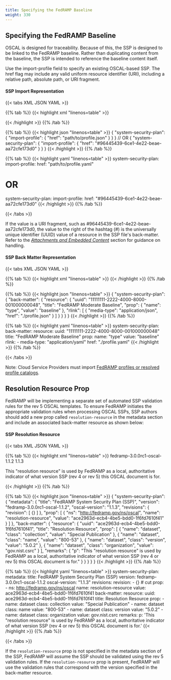 ```yaml
---
title: Specifying the FedRAMP Baseline
weight: 330
---
```


## Specifying the FedRAMP Baseline

OSCAL is designed for traceability. Because of this, the SSP is designed
to be linked to the FedRAMP baseline. Rather than duplicating content
from the baseline, the SSP is intended to reference the baseline content
itself.

Use the import-profile field to specify an existing OSCAL-based SSP. The
href flag may include any valid uniform resource identifier (URI),
including a relative path, absolute path, or URI fragment.

#### SSP Import Representation
{{< tabs XML JSON YAML >}}

{{% tab %}}
{{< highlight xml "linenos=table" >}}
<system-security-plan>
  <import-profile href="path/to/profile.xml" />
  <!-- OR -->
  <import-profile href="#96445439-6ce1-4e22-beae-aa72cfe173d0" />
</system-security-plan>
{{< /highlight >}}
{{% /tab %}}

{{% tab %}}
{{< highlight json "linenos=table" >}}
{
  "system-security-plan": {
    "import-profile": {
      "href": "path/to/profile.json"
    }
  }
}
// OR
{
  "system-security-plan": {
    "import-profile": {
      "href": "#96445439-6ce1-4e22-beae-aa72cfe173d0"
    }
  }
}
{{< /highlight >}}
{{% /tab %}}

{{% tab %}}
{{< highlight yaml "linenos=table" >}}
system-security-plan:
  import-profile:
    href: "path/to/profile.yaml"
# OR
system-security-plan:
  import-profile:
    href: "#96445439-6ce1-4e22-beae-aa72cfe173d0"
{{< /highlight >}}
{{% /tab %}}

{{< /tabs >}}

If the value is a URI fragment, such as
#96445439-6ce1-4e22-beae-aa72cfe173d0, the value to the right of the
hashtag (#) is the universally unique identifier (UUID) value of a
resource in the SSP file's back-matter. Refer to the [*Attachments and Embedded Content*](/documentation/general-concepts/4-expressing-common-fedramp-template-elements-in-oscal/#attachments-and-embedded-content) section for guidance on handling.

#### SSP Back Matter Representation
{{< tabs XML JSON YAML >}}

{{% tab %}}
{{< highlight xml "linenos=table" >}}
<system-security-plan>
  <back-matter>
    <resource uuid="11111111-2222-4000-8000-001000000048">
      <title>FedRAMP Moderate Baseline</title>
      <prop name="type" value="baseline" />
      <rlink media-type="application/xml" href="./profile.xml" />
    </resource>
  </back-matter>
</system-security-plan>
{{< /highlight >}}
{{% /tab %}}

{{% tab %}}
{{< highlight json "linenos=table" >}}
{
  "system-security-plan": {
    "back-matter": {
      "resource": {
        "uuid": "11111111-2222-4000-8000-001000000048",
        "title": "FedRAMP Moderate Baseline",
        "prop": {
          "name": "type",
          "value": "baseline"
        },
        "rlink": [
          {
            "media-type": "application/json",
            "href": "./profile.json"
          }
        ]
      }
    }
  }
}
{{< /highlight >}}
{{% /tab %}}

{{% tab %}}
{{< highlight yaml "linenos=table" >}}
system-security-plan:
  back-matter:
    resource:
      uuid: "11111111-2222-4000-8000-001000000048"
      title: "FedRAMP Moderate Baseline"
      prop:
        name: "type"
        value: "baseline"
      rlink:
        - media-type: "application/yaml"
          href: "./profile.yaml"
{{< /highlight >}}
{{% /tab %}}

{{< /tabs >}}

Note: Cloud Service Providers must import [FedRAMP profiles or resolved profile catalogs](https://github.com/GSA/fedramp-automation/tree/master/dist/content/rev5/baselines).

## Resolution Resource Prop

FedRAMP will be implementing a separate set of automated SSP validation rules for the rev 5 OSCAL templates. To ensure FedRAMP initiates the appropriate validation rules when processing OSCAL SSPs, SSP authors should add a new prop called `resolution-resource` in the metadata section and include an associated back-matter resource as shown below:

#### SSP Resolution Resource
{{< tabs XML JSON YAML >}}

{{% tab %}}
{{< highlight xml "linenos=table" >}}
<system-security-plan>
  <metadata>
    <title>FedRAMP System Security Plan (SSP)</title>
    <!-- cut -->
    <version>fedramp-3.0.0rc1-oscal-1.1.2</version>
    <oscal-version>1.1.3</oscal-version>
    <revisions>
      <revision>
        <!-- cut -->
      </revision>
    </revisions>
    <!-- New rev 5 prop -->
    <prop ns="http://fedramp.gov/ns/oscal" name="resolution-resource" value="ace2963d-ecb4-4be5-bdd0-1f6fd7610f41" />
  </metadata>
  <!-- cut -->
  <back-matter>
    <resource uuid="ace2963d-ecb4-4be5-bdd0-1f6fd7610f41">
      <title>Resolution Resource</title>
      <prop name="dataset" class="collection" value="Special Publication"/>
      <prop name="dataset" class="name" value="800-53"/>
      <prop name="dataset" class="version" value="5.0.2"/>
      <prop name="dataset" class="organization" value="gov.nist.csrc"/>
      <remarks>
        <p>This "resolution resource" is used by FedRAMP as a local, authoritative indicator of what version SSP (rev 4 or rev 5) this OSCAL document is for.</p>
      </remarks>
    </resource>
  </back-matter>
</system-security-plan>
{{< /highlight >}}
{{% /tab %}}

{{% tab %}}
{{< highlight json "linenos=table" >}}
{
  "system-security-plan": {
    "metadata": {
      "title": "FedRAMP System Security Plan (SSP)",
      "version": "fedramp-3.0.0rc1-oscal-1.1.2",
      "oscal-version": "1.1.3",
      "revisions": {
        "revision": [
          {}
        ]
      },
      "prop": [
        {
          "ns": "http://fedramp.gov/ns/oscal",
          "name": "resolution-resource",
          "value": "ace2963d-ecb4-4be5-bdd0-1f6fd7610f41"
        }
      ]
    },
    "back-matter": {
      "resource": {
        "uuid": "ace2963d-ecb4-4be5-bdd0-1f6fd7610f41",
        "title": "Resolution Resource",
        "prop": [
          {
            "name": "dataset",
            "class": "collection",
            "value": "Special Publication"
          },
          {
            "name": "dataset",
            "class": "name",
            "value": "800-53"
          },
          {
            "name": "dataset",
            "class": "version",
            "value": "5.0.2"
          },
          {
            "name": "dataset",
            "class": "organization",
            "value": "gov.nist.csrc"
          }
        ],
        "remarks": {
          "p": "This \"resolution resource\" is used by FedRAMP as a local, authoritative indicator of what version SSP (rev 4 or rev 5) this OSCAL document is for."
        }
      }
    }
  }
}
{{< /highlight >}}
{{% /tab %}}

{{% tab %}}
{{< highlight yaml "linenos=table" >}}
system-security-plan:
  metadata:
    title: FedRAMP System Security Plan (SSP)
    version: fedramp-3.0.0rc1-oscal-1.1.2
    oscal-version: "1.1.3"
    revisions:
      revision:
        - {}  # cut
    prop:
      - ns: http://fedramp.gov/ns/oscal
        name: resolution-resource
        value: ace2963d-ecb4-4be5-bdd0-1f6fd7610f41
  back-matter:
    resource:
      uuid: ace2963d-ecb4-4be5-bdd0-1f6fd7610f41
      title: Resolution Resource
      prop:
        - name: dataset
          class: collection
          value: "Special Publication"
        - name: dataset
          class: name
          value: "800-53"
        - name: dataset
          class: version
          value: "5.0.2"
        - name: dataset
          class: organization
          value: gov.nist.csrc
      remarks:
        p: 'This "resolution resource" is used by FedRAMP as a local, authoritative indicator of what version SSP (rev 4 or rev 5) this OSCAL document is for.'
{{< /highlight >}}
{{% /tab %}}

{{< /tabs >}}

If the `resolution-resource` prop is not specified in the metadata section of the SSP, FedRAMP will assume the SSP should be validated using the rev 5 validation rules. If the `resolution-resource` prop is present, FedRAMP will use the validation rules that correspond with the version specified in the back-matter resource.
